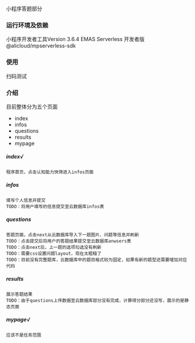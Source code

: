 小程序答题部分

### 运行环境及依赖
小程序开发者工具Version 3.6.4
EMAS Serverless 开发者版 @alicloud/mpserverless-sdk

### 使用
扫码测试

### 介绍
目前整体分为五个页面
- index
- infos
- questions
- results
- mypage

##### index√
	程序首页，点击认知能力快筛进入infos页面
##### infos
	填写个人信息并提交
	TODO：将用户填写的信息提交至云数据库infos表
##### questions
	答题页面，点击next从云数据库导入下一题图片、问题等信息并刷新
	TODO：点击提交后将用户的答题结果提交至云数据库anwsers表
	TODO：点击next后，上一题的选项勾选没有刷新
	TODO：需要css设置问题layout，现在太粗糙了
	TODO：目前没有完整题库，云数据库中的题目格式较为固定，如果有新的题型还需要增加对应代码
##### results
	展示答题结果
	TODO：由于questions上传数据至云数据库部分没有完成，计算得分部分还没写，展示的是静态页面
##### mypage√
	应该不是任务范围
